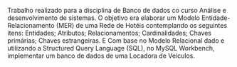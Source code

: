 Trabalho realizado para a disciplina de Banco de dados co curso Análise e desenvolvimento de sistemas. O objetivo era elaborar um Modelo Entidade-Relacionamento (MER) de uma Rede de Hotéis contemplando os seguintes itens: Entidades; Atributos; Relacionamentos; Cardinalidades; Chaves primárias; Chaves estrangeiras. E Com base no Modelo Relacional dado e utilizando a Structured Query Language 
(SQL), no MySQL Workbench, implementar um banco de dados de uma Locadora de Veículos.
